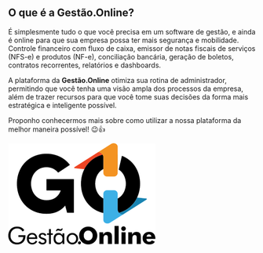 

## O que é a Gestão.Online?

É simplesmente tudo o que você precisa em um software de gestão, e ainda é online para que sua empresa possa ter mais segurança e mobilidade. Controle financeiro com fluxo de caixa, emissor de notas fiscais de serviços (NFS-e) e produtos (NF-e), conciliação bancária, geração de boletos, contratos recorrentes, relatórios e dashboards.

A plataforma da **Gestão.Online** otimiza sua rotina de administrador, permitindo que você tenha uma visão ampla dos processos da empresa, além de trazer recursos para que você tome suas decisões da forma mais estratégica e inteligente possível.

Proponho conhecermos mais sobre como utilizar a nossa plataforma da melhor maneira possível! 😉👍

![](/erp-v2/assets/logo-preto.png)

<!-- ## Soluções para o seu negócio -->